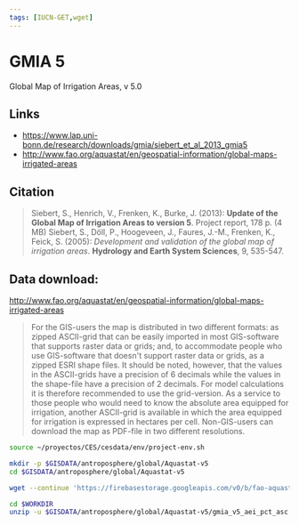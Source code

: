 ```yaml
---
tags: [IUCN-GET,wget]
---
```


#  GMIA 5

Global Map of Irrigation Areas, v 5.0

## Links 

- https://www.lap.uni-bonn.de/research/downloads/gmia/siebert_et_al_2013_gmia5
- http://www.fao.org/aquastat/en/geospatial-information/global-maps-irrigated-areas

## Citation
> Siebert, S., Henrich, V., Frenken, K., Burke, J. (2013): **Update of the Global Map of Irrigation Areas to version 5**. Project report, 178 p. (4 MB)
> Siebert, S., Döll, P., Hoogeveen, J., Faures, J.-M., Frenken, K., Feick, S. (2005): *Development and validation of the global map of irrigation areas*. **Hydrology and Earth System Sciences**, 9, 535-547.

## Data download:
http://www.fao.org/aquastat/en/geospatial-information/global-maps-irrigated-areas

> For the GIS-users the map is distributed in two different formats: as zipped ASCII-grid that can be easily imported in most GIS-software that supports raster data or grids; and, to accommodate people who use GIS-software that doesn't support raster data or grids, as a zipped ESRI shape files. It should be noted, however, that the values in the ASCII-grids have a precision of 6 decimals while the values in the shape-file have a precision of 2 decimals. For model calculations it is therefore recommended to use the grid-version. As a service to those people who would need to know the absolute area equipped for irrigation, another ASCII-grid is available in which the area equipped for irrigation is expressed in hectares per cell. Non-GIS-users can download the map as PDF-file in two different resolutions.


```sh
source ~/proyectos/CES/cesdata/env/project-env.sh

mkdir -p $GISDATA/antroposphere/global/Aquastat-v5
cd $GISDATA/antroposphere/global/Aquastat-v5

wget --continue 'https://firebasestorage.googleapis.com/v0/b/fao-aquastat.appspot.com/o/GIS%2Fgmia_v5_aei_pct_asc.zip?alt=media&token=e448ce53-296f-4756-90c1-75c87f74e569' --output-document=gmia_v5_aei_pct_asc.zip

cd $WORKDIR
unzip -u $GISDATA/antroposphere/global/Aquastat-v5/gmia_v5_aei_pct_asc.zip
```
